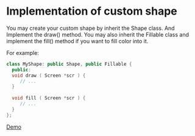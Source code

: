 # Implementation of custom shape

You may create your custom shape by inherit the Shape class. And Implement the draw() method. You may also inherit the Fillable class and implement the fill() method if you want to fill color into it.

For example:
```cpp
class MyShape: public Shape, public Fillable {
  public:
  void draw ( Screen *scr ) {
     // ...
  }
  
  void fill ( Screen *scr ) {
     // ...
  }
};
```

[Demo](/tft_implement/examples/CustomShape/CustomShape.ino)
